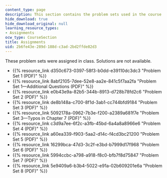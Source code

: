 ```yaml
---
content_type: page
description: This section contains the problem sets used in the course.
hide_download: true
hide_download_original: null
learning_resource_types:
- Assignments
ocw_type: CourseSection
title: Assignments
uid: 2b6fe43e-289d-188d-c3ad-2bd2ffde82d3
---
```


These problem sets were assigned in class. Solutions are not available.

*   {{% resource_link d350c673-0397-58f3-b0dd-e39110dc3dc3 "Problem Set 1 (PDF)" %}}
*   {{% resource_link 8abf2105-7dee-52e8-aa2e-841c5f7aa2fa "Problem Set 1—Additional Questions (PDF)" %}}
*   {{% resource_link e0b43e9a-82b5-344b-8913-d728b78fd2c6 "Problem Set 2 (PDF)" %}}
*   {{% resource_link de8b148a-c700-8f1d-3ab1-cc744bfd9184 "Problem Set 3 (PDF)" %}}
*   {{% resource_link 5092178a-0962-7b3e-f200-a2389a681f7e "Problem Set 3—Typos in Chapter 7 (PDF)" %}}
*   {{% resource_link c3d9a7ee-6f2c-a3fb-45bd-6a4a8a8966e6 "Problem Set 4 (PDF)" %}}
*   {{% resource_link a60ea339-f903-5aa2-d14c-f4cd3bc21200 "Problem Set 5 (PDF)" %}}
*   {{% resource_link 16299bca-47d3-3c2f-e3bd-b7999d17f968 "Problem Set 6 (PDF)" %}}
*   {{% resource_link 5994ccbc-a798-a918-f8c0-bfb7f8d75847 "Problem Set 7 (PDF)" %}}
*   {{% resource_link 5e9409a6-b3b4-5022-e91a-02b609201e6a "Problem Set 8 (PDF)" %}}